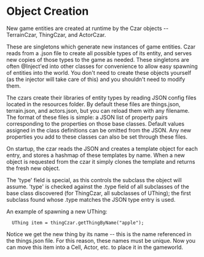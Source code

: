 # Object Creation

New game entities are created at runtime by the Czar objects -- TerrainCzar, ThingCzar, and ActorCzar.

These are singletons which generate new instances of game entities.  Czar reads from a .json file to create all
possible types of its entity, and serves new copies of those types to the game as needed.  These singletons are often @Inject'ed into other classes for convenience to allow easy spawning of entities into the world.  You don't need to create these objects yourself (as the injector will take care of this) and you shouldn't need to modify them.  

The czars create their libraries of entity types by reading JSON config files located in the resources folder.   By default these files are things.json, terrain.json, and actors.json, but you can reload them with any filename.  The format of these files is simple: a JSON list of property pairs corresponding to the properties on those base classes.  Default values assigned in the class definitions can be omitted from the JSON.  Any new properties you add to these classes can also be set through these files.

On startup, the czar reads the JSON and creates a template object for each entry, and stores a hashmap of these templates by name.  When a new object is requested from the czar it simply clones the template and returns the fresh new object.

The 'type' field is special, as this controls the subclass the object will assume.  'type' is checked against the .type field of all subclasses of the base class discovered (for ThingCzar, all subclasses of UThing); the first subclass found whose .type matches the JSON type entry is used.

An example of spawning a new UThing:
```
  UThing item = thingCzar.getThingByName("apple");
```
Notice we get the new thing by its name -- this is the name referenced in the things.json file.  For this reason, these names must be unique.  Now you can move this item into a Cell, Actor, etc. to place it in the gameworld.
